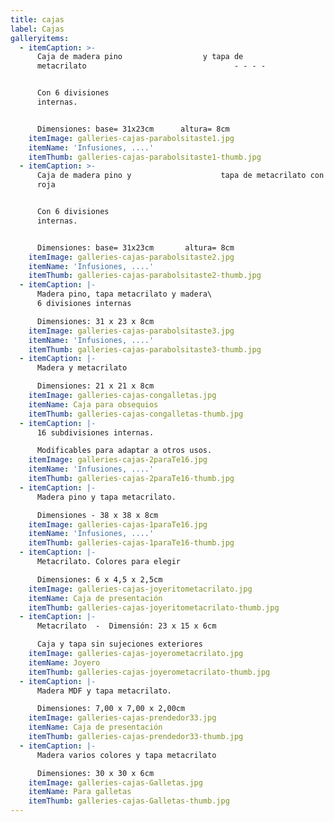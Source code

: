 ```yaml
---
title: cajas
label: Cajas
galleryitems:
  - itemCaption: >-
      Caja de madera pino                  y tapa de
      metacrilato                                 - - - -


      Con 6 divisiones
      internas.                                                                                                                                                                                                                                                                                                                                                                                                                                  


      Dimensiones: base= 31x23cm      altura= 8cm
    itemImage: galleries-cajas-parabolsitaste1.jpg
    itemName: 'Infusiones, ....'
    itemThumb: galleries-cajas-parabolsitaste1-thumb.jpg
  - itemCaption: >-
      Caja de madera pino y                    tapa de metacrilato con madera
      roja


      Con 6 divisiones
      internas.                                                                                                                                                                                                                                                                                                                                                                                                                                  


      Dimensiones: base= 31x23cm       altura= 8cm
    itemImage: galleries-cajas-parabolsitaste2.jpg
    itemName: 'Infusiones, ....'
    itemThumb: galleries-cajas-parabolsitaste2-thumb.jpg
  - itemCaption: |-
      Madera pino, tapa metacrilato y madera\
      6 divisiones internas 

      Dimensiones: 31 x 23 x 8cm
    itemImage: galleries-cajas-parabolsitaste3.jpg
    itemName: 'Infusiones, ....'
    itemThumb: galleries-cajas-parabolsitaste3-thumb.jpg
  - itemCaption: |-
      Madera y metacrilato 

      Dimensiones: 21 x 21 x 8cm
    itemImage: galleries-cajas-congalletas.jpg
    itemName: Caja para obsequios
    itemThumb: galleries-cajas-congalletas-thumb.jpg
  - itemCaption: |-
      16 subdivisiones internas.

      Modificables para adaptar a otros usos.
    itemImage: galleries-cajas-2paraTe16.jpg
    itemName: 'Infusiones, ....'
    itemThumb: galleries-cajas-2paraTe16-thumb.jpg
  - itemCaption: |-
      Madera pino y tapa metacrilato.  

      Dimensiones - 38 x 38 x 8cm
    itemImage: galleries-cajas-1paraTe16.jpg
    itemName: 'Infusiones, ....'
    itemThumb: galleries-cajas-1paraTe16-thumb.jpg
  - itemCaption: |-
      Metacrilato. Colores para elegir 

      Dimensiones: 6 x 4,5 x 2,5cm
    itemImage: galleries-cajas-joyeritometacrilato.jpg
    itemName: Caja de presentación
    itemThumb: galleries-cajas-joyeritometacrilato-thumb.jpg
  - itemCaption: |-
      Metacrilato  -  Dimensión: 23 x 15 x 6cm

      Caja y tapa sin sujeciones exteriores
    itemImage: galleries-cajas-joyerometacrilato.jpg
    itemName: Joyero
    itemThumb: galleries-cajas-joyerometacrilato-thumb.jpg
  - itemCaption: |-
      Madera MDF y tapa metacrilato.  

      Dimensiones: 7,00 x 7,00 x 2,00cm
    itemImage: galleries-cajas-prendedor33.jpg
    itemName: Caja de presentación
    itemThumb: galleries-cajas-prendedor33-thumb.jpg
  - itemCaption: |-
      Madera varios colores y tapa metacrilato

      Dimensiones: 30 x 30 x 6cm
    itemImage: galleries-cajas-Galletas.jpg
    itemName: Para galletas
    itemThumb: galleries-cajas-Galletas-thumb.jpg
---
```


